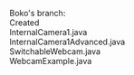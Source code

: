 Boko's branch:  
Created  
InternalCamera1.java  
InternalCamera1Advanced.java  
SwitchableWebcam.java  
WebcamExample.java  
